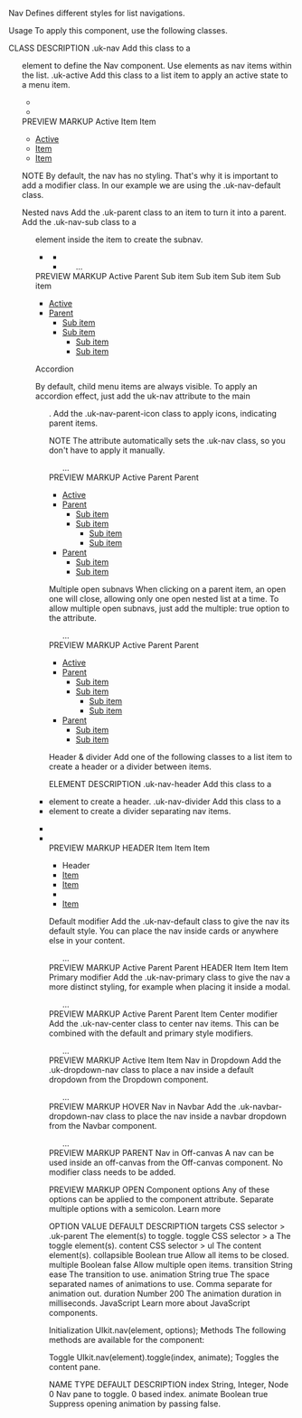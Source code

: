 

Nav
Defines different styles for list navigations.

Usage
To apply this component, use the following classes.

CLASS	DESCRIPTION
.uk-nav	Add this class to a <ul> element to define the Nav component. Use <a> elements as nav items within the list.
.uk-active	Add this class to a list item to apply an active state to a menu item.
<ul class="uk-nav">
    <li class="uk-active"><a href=""></a></li>
    <li><a href=""></a></li>
</ul>
PREVIEW
MARKUP
Active
Item
Item

<div class="uk-width-1-2@s uk-width-2-5@m">
    <ul class="uk-nav uk-nav-default">
        <li class="uk-active"><a href="#">Active</a></li>
        <li><a href="#">Item</a></li>
        <li><a href="#">Item</a></li>
    </ul>
</div>


NOTE By default, the nav has no styling. That's why it is important to add a modifier class. In our example we are using the .uk-nav-default class.

Nested navs
Add the .uk-parent class to an item to turn it into a parent. Add the .uk-nav-sub class to a <ul> element inside the item to create the subnav.

<ul class="uk-nav">
    <li class="uk-parent">
        <a href=""></a>
        <ul class="uk-nav-sub">
            <li><a href=""></a></li>
            <li>
                <a href=""></a>
                <ul>...</ul>
            </li>
        </ul>
    </li>
</ul>
PREVIEW
MARKUP
Active
Parent
Sub item
Sub item
Sub item
Sub item



<div class="uk-width-1-2@s uk-width-2-5@m">
    <ul class="uk-nav uk-nav-default">
        <li class="uk-active"><a href="#">Active</a></li>
        <li class="uk-parent">
            <a href="#">Parent</a>
            <ul class="uk-nav-sub">
                <li><a href="#">Sub item</a></li>
                <li>
                    <a href="#">Sub item</a>
                    <ul>
                        <li><a href="#">Sub item</a></li>
                        <li><a href="#">Sub item</a></li>
                    </ul>
                </li>
            </ul>
        </li>
    </ul>
</div>


Accordion


By default, child menu items are always visible. To apply an accordion effect, just add the uk-nav attribute to the main <ul>. Add the .uk-nav-parent-icon class to apply icons, indicating parent items.

NOTE The attribute automatically sets the .uk-nav class, so you don't have to apply it manually.

<ul class="uk-nav-parent-icon" uk-nav>...</ul>
PREVIEW
MARKUP
Active
Parent
Parent


<div class="uk-width-1-2@s uk-width-2-5@m">
    <ul class="uk-nav-default uk-nav-parent-icon" uk-nav>
        <li class="uk-active"><a href="#">Active</a></li>
        <li class="uk-parent">
            <a href="#">Parent</a>
            <ul class="uk-nav-sub">
                <li><a href="#">Sub item</a></li>
                <li>
                    <a href="#">Sub item</a>
                    <ul>
                        <li><a href="#">Sub item</a></li>
                        <li><a href="#">Sub item</a></li>
                    </ul>
                </li>
            </ul>
        </li>
        <li class="uk-parent">
            <a href="#">Parent</a>
            <ul class="uk-nav-sub">
                <li><a href="#">Sub item</a></li>
                <li><a href="#">Sub item</a></li>
            </ul>
        </li>
    </ul>
</div>



Multiple open subnavs
When clicking on a parent item, an open one will close, allowing only one open nested list at a time. To allow multiple open subnavs, just add the multiple: true option to the attribute.

<ul class="uk-nav-parent-icon" uk-nav="multiple: true">...</ul>
PREVIEW
MARKUP
Active
Parent
Parent


<div class="uk-width-1-2@s uk-width-2-5@m">
    <ul class="uk-nav-default uk-nav-parent-icon" uk-nav="multiple: true">
        <li class="uk-active"><a href="#">Active</a></li>
        <li class="uk-parent">
            <a href="#">Parent</a>
            <ul class="uk-nav-sub">
                <li><a href="#">Sub item</a></li>
                <li>
                    <a href="#">Sub item</a>
                    <ul>
                        <li><a href="#">Sub item</a></li>
                        <li><a href="#">Sub item</a></li>
                    </ul>
                </li>
            </ul>
        </li>
        <li class="uk-parent">
            <a href="#">Parent</a>
            <ul class="uk-nav-sub">
                <li><a href="#">Sub item</a></li>
                <li><a href="#">Sub item</a></li>
            </ul>
        </li>
    </ul>
</div>




Header & divider
Add one of the following classes to a list item to create a header or a divider between items.

ELEMENT	DESCRIPTION
.uk-nav-header	Add this class to a <li> element to create a header.
.uk-nav-divider	Add this class to a <li> element to create a divider separating nav items.
<li class="uk-nav-header"></li>

<li class="uk-nav-divider"></li>
PREVIEW
MARKUP
HEADER
Item
Item
Item

<div class="uk-width-1-2@s uk-width-2-5@m">
    <ul class="uk-nav uk-nav-default">
        <li class="uk-nav-header">Header</li>
        <li><a href="#">Item</a></li>
        <li><a href="#">Item</a></li>
        <li class="uk-nav-divider"></li>
        <li><a href="#">Item</a></li>
    </ul>
</div>




Default modifier
Add the .uk-nav-default class to give the nav its default style. You can place the nav inside cards or anywhere else in your content.

<ul class="uk-nav uk-nav-default">...</ul>
PREVIEW
MARKUP
Active
Parent
Parent
HEADER
 Item
 Item
 Item
Primary modifier
Add the .uk-nav-primary class to give the nav a more distinct styling, for example when placing it inside a modal.

<ul class="uk-nav uk-nav-primary">...</ul>
PREVIEW
MARKUP
Active
Parent
Parent
Item
Center modifier
Add the .uk-nav-center class to center nav items. This can be combined with the default and primary style modifiers.

<ul class="uk-nav uk-nav-default uk-nav-center">...</ul>
PREVIEW
MARKUP
Active
Item
Item
Nav in Dropdown
Add the .uk-dropdown-nav class to place a nav inside a default dropdown from the Dropdown component.

<div uk-dropdown>
    <ul class="uk-nav uk-dropdown-nav">...</ul>
</div>
PREVIEW
MARKUP
HOVER
Nav in Navbar
Add the .uk-navbar-dropdown-nav class to place the nav inside a navbar dropdown from the Navbar component.

<div class="uk-navbar-dropdown">
    <ul class="uk-nav uk-navbar-dropdown-nav">...</ul>
</div>
PREVIEW
MARKUP
PARENT
Nav in Off-canvas
A nav can be used inside an off-canvas from the Off-canvas component. No modifier class needs to be added.

PREVIEW
MARKUP
OPEN
Component options
Any of these options can be applied to the component attribute. Separate multiple options with a semicolon. Learn more

OPTION	VALUE	DEFAULT	DESCRIPTION
targets	CSS selector	> .uk-parent	The element(s) to toggle.
toggle	CSS selector	> a	The toggle element(s).
content	CSS selector	> ul	The content element(s).
collapsible	Boolean	true	Allow all items to be closed.
multiple	Boolean	false	Allow multiple open items.
transition	String	ease	The transition to use.
animation	String	true	The space separated names of animations to use. Comma separate for animation out.
duration	Number	200	The animation duration in milliseconds.
JavaScript
Learn more about JavaScript components.

Initialization
UIkit.nav(element, options);
Methods
The following methods are available for the component:

Toggle
UIkit.nav(element).toggle(index, animate);
Toggles the content pane.

NAME	TYPE	DEFAULT	DESCRIPTION
index	String, Integer, Node	0	Nav pane to toggle. 0 based index.
animate	Boolean	true	Suppress opening animation by passing false.
